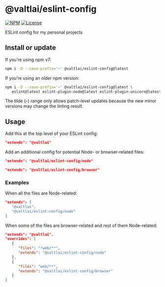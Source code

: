 # @valtlai/eslint-config

[![NPM](https://img.shields.io/npm/v/@valtlai/eslint-config.svg)](https://www.npmjs.com/package/@valtlai/eslint-config)
[![License](https://img.shields.io/npm/l/@valtlai/eslint-config.svg)](LICENSE)

ESLint config for my personal projects

## Install or update

If you’re using npm v7:

```sh
npm i -D --save-prefix='~' @valtlai/eslint-config@latest
```

If you’re using an older npm version:

```sh
npm i -D --save-prefix='~' @valtlai/eslint-config@latest \
   eslint@latest eslint-plugin-node@latest eslint-plugin-unicorn@latest
```

The tilde (`~`) range only allows patch-level updates
because the new minor versions may change the linting result.

## Usage

Add this at the top level of your ESLint config:

```json
"extends": "@valtlai"
```

Add an additional config for potential Node- or browser-related files:

```json
"extends": "@valtlai/eslint-config/node"
```

```json
"extends": "@valtlai/eslint-config/browser"
```

### Examples

When all the files are Node-related:

```json
"extends": [
   "@valtlai",
   "@valtlai/eslint-config/node"
]
```

When some of the files are browser-related and rest of them Node-related:

```json
"extends": "@valtlai",
"overrides": [
   {
      "files": "!web/**",
      "extends": "@valtlai/eslint-config/node"
   },
   {
      "files": "web/**",
      "extends": "@valtlai/eslint-config/browser"
   }
]
```
